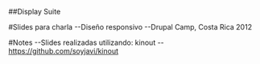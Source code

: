 ##Display Suite

#Slides para charla 
	--Diseño responsivo
 	--Drupal Camp, Costa Rica 2012


#Notes
	--Slides realizadas utilizando: kinout 
	--https://github.com/soyjavi/kinout